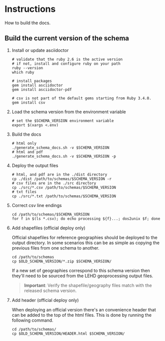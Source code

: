 # Instructions

How to build the docs.

## Build the current version of the schema

1. Install or update asciidoctor

    ```shell
    # validate that the ruby 2.6 is the active version
    # if not, install and configure ruby on your path
    ruby --version
    which ruby
    
    # install packages
    gem install asciidoctor
    gem install asciidoctor-pdf

    # csv is not part of the default gems starting from Ruby 3.4.0.
    gem install csv 
    ```

2. Load the schema version from the environment variable

    ```shell
    # set the $SCHEMA_VERSION environment variable
    export $(xargs <.env)
    ```

3. Build the docs

    ```shell
    # html only
    ./generate_schema_docs.sh -v $SCHEMA_VERSION
    # html and pdf
    ./generate_schema_docs.sh -v $SCHEMA_VERSION -p
    ```

4. Deploy the output files

    ```shell
    # html, and pdf are in the ./dist directory
    cp ./dist /path/to/schemas/$SCHEMA_VERSION -r
    # csv files are in the ./src directory
    cp ./src/*.csv /path/to/schemas/$SCHEMA_VERSION
    # txt files
    cp ./src/*.txt /path/to/schemas/$SCHEMA_VERSION
    ```

5. Correct csv line endings

    ```shell
    cd /path/to/schemas/$SCHEMA_VERSION
    for f in $(ls *.csv); do echo processing ${f}...; dos2unix $f; done      
    ```

6. Add shapefiles (official deploy only)

    Official shapefiles for reference geographies should be deployed to the output directory. In some scenarios this can be as simple as copying the previous files from one schema to another.

    ```shell
    cd /path/to/schemas
    cp $OLD_SCHEMA_VERSION/*.zip $SCHEMA_VERSION/
    ```

    If a new set of geographies correspond to this schema version then they'll need to be sourced from the LEHD geoprocessing output files.

    > **Important**: Verify the shapefile/geography files match with the released schema version.

7. Add header (official deploy only)

    When deploying an official version there's an convenience header that can be added to the top of the html files. This is done by running the following command.

    ```shell
   cd /path/to/schemas/
   cp $OLD_SCHEMA_VERSION/HEADER.html $SCHEMA_VERSION/
   ```
